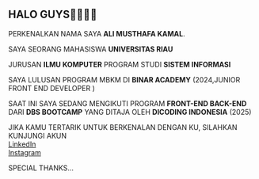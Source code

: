 ## HALO GUYS🙌🏻🙌🏻

PERKENALKAN NAMA SAYA **ALI MUSTHAFA KAMAL**. </br>

SAYA SEORANG MAHASISWA **UNIVERSITAS RIAU** </br>

JURUSAN **ILMU KOMPUTER** PROGRAM STUDI **SISTEM INFORMASI** </br>

SAYA LULUSAN PROGRAM MBKM DI **BINAR ACADEMY** (2024,JUNIOR FRONT END DEVELOPER ) </br>

SAAT INI SAYA SEDANG MENGIKUTI PROGRAM **FRONT-END BACK-END** DARI **DBS BOOTCAMP** YANG DITAJA OLEH **DICODING INDONESIA** (2025) </br>

JIKA KAMU TERTARIK UNTUK BERKENALAN DENGAN KU, SILAHKAN KUNJUNGI AKUN </br>
[LinkedIn](https://www.linkedin.com/in/kamal-dev)</br>
[Instagram](https://www.instagram.com/alimusthafa10)</br>

SPECIAL THANKS...
